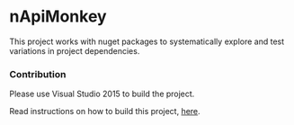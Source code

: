 # nApiMonkey

This project works with nuget packages to systematically explore and test variations in project dependencies.

### Contribution

Please use Visual Studio 2015 to build the project.

Read instructions on how to build this project, [here](https://github.com/alt-code/ApiMonkey/blob/devsharp/C%23/nApiMonkey/docs/Readme.md). 
